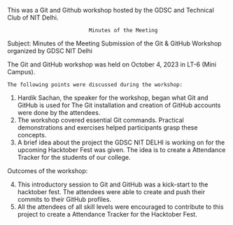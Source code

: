 This was a Git and Github workshop hosted by the GDSC and Technical Club of NIT Delhi.

                              Minutes of the Meeting

Subject: Minutes of the Meeting Submission of the Git & GitHub Workshop organized by GDSC NIT Delhi 
 
The Git and GitHub workshop was held on October 4, 2023 in LT-6 (Mini Campus). 

    The following points were discussed during the workshop:

1.	Hardik Sachan, the speaker for the workshop, began what Git and GitHub is used for  The Git installation and creation of GitHub accounts were done by the attendees.
2.	The workshop covered essential Git commands. Practical demonstrations and exercises  helped participants grasp these concepts.
3.	A brief idea about the project the GDSC NIT DELHI is working on for the upcoming Hacktober Fest was given. The idea is to create a Attendance Tracker for the students of our college.


   Outcomes of the workshop:

4.	This introductory session to Git and GitHub was a kick-start to the hacktober fest. The attendees were able to create and push their commits to their GitHub profiles.
5.	All the attendees of all skill levels were encouraged to contribute to this project to create a Attendance Tracker for the Hacktober Fest.
